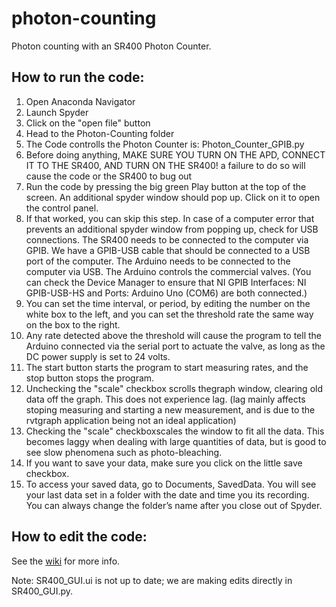 # photon-counting
Photon counting with an SR400 Photon Counter.

## How to run the code:
1. Open Anaconda Navigator
2. Launch Spyder
3. Click on the "open file" button
4. Head to the Photon-Counting folder
5. The Code controlls the Photon Counter is: Photon_Counter_GPIB.py
6. Before doing anything, MAKE SURE YOU TURN ON THE APD, CONNECT IT TO THE 
 SR400, AND TURN ON THE SR400! a failure to do so will cause the code or the
 SR400 to bug out
7. Run the code by pressing the big green Play button at the top of the screen.
 An additional spyder window should pop up. Click on it to open the control panel.
8. If that worked, you can skip this step. In case of a computer error that prevents an additional spyder window from popping up, check for USB connections. The SR400 needs to be connected to the computer via GPIB. We have a GPIB-USB cable that should be connected to a USB port of the computer. The Arduino needs to be connected to the computer via USB. The Arduino controls the commercial valves. (You can check the Device Manager to ensure that NI GPIB Interfaces: NI GPIB-USB-HS and Ports: Arduino Uno (COM6) are both connected.)
8. You can set the time interval, or period, by editing the number on the white 
 box to the left, and you can set the threshold rate the same way on the box to
 the right.
9. Any rate detected above the threshold will cause the program to 
 tell the Arduino connected via the serial port to actuate the valve, as long 
 as the DC power supply is set to 24 volts.
10. The start button starts the program to start measuring rates, and the stop 
 button stops the program. 
11. Unchecking the "scale" checkbox scrolls thegraph window, clearing old data off the 
 graph. This does not experience lag. (lag mainly affects stoping measuring and 
 starting a new measurement, and is due to the rvtgraph application being not
 an ideal application) 
12. Checking the "scale" checkboxscales the window to fit all the data. This 
 becomes laggy when dealing with large quantities of data, but is good to see 
 slow phenomena such as photo-bleaching.
13. If you want to save your data, make sure you click on the little save checkbox.
14. To access your saved data, go to Documents, SavedData. You will see your last data 
 set in a folder with the date and time you its recording. You can always 
 change the folder’s name after you close out of Spyder. 
## How to edit the code:
See the [wiki](https://github.com/horowitz-lab/photon-counting/wiki) for more info.

Note:  	SR400_GUI.ui is not up to date; we are making edits directly in	SR400_GUI.py.
